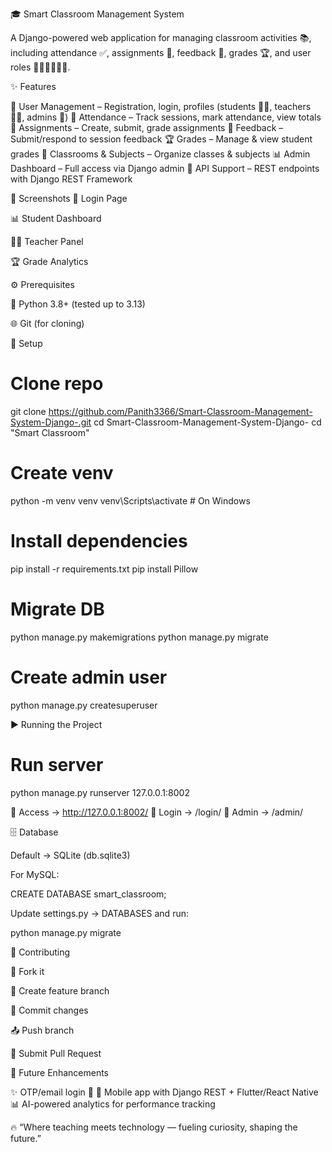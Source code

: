 🎓 Smart Classroom Management System

A Django-powered web application for managing classroom activities 📚, including attendance ✅, assignments 📝, feedback 💬, grades 🏆, and user roles 👨‍🏫👩‍🎓👨‍💻.




✨ Features

🔑 User Management – Registration, login, profiles (students 👩‍🎓, teachers 👨‍🏫, admins 👑)
📅 Attendance – Track sessions, mark attendance, view totals
📝 Assignments – Create, submit, grade assignments
💬 Feedback – Submit/respond to session feedback
🏆 Grades – Manage & view student grades
🏫 Classrooms & Subjects – Organize classes & subjects
📊 Admin Dashboard – Full access via Django admin
🔗 API Support – REST endpoints with Django REST Framework

📸 Screenshots
🔐 Login Page

📊 Student Dashboard

👨‍🏫 Teacher Panel

🏆 Grade Analytics

⚙️ Prerequisites

🐍 Python 3.8+ (tested up to 3.13)

🌐 Git (for cloning)

🚀 Setup
# Clone repo
git clone https://github.com/Panith3366/Smart-Classroom-Management-System-Django-.git
cd Smart-Classroom-Management-System-Django-
cd "Smart Classroom"

# Create venv
python -m venv venv
venv\Scripts\activate   # On Windows

# Install dependencies
pip install -r requirements.txt
pip install Pillow

# Migrate DB
python manage.py makemigrations
python manage.py migrate

# Create admin user
python manage.py createsuperuser

▶️ Running the Project
# Run server
python manage.py runserver 127.0.0.1:8002


📍 Access → http://127.0.0.1:8002/
🔑 Login → /login/
👑 Admin → /admin/

🗄️ Database

Default → SQLite (db.sqlite3)

For MySQL:

CREATE DATABASE smart_classroom;


Update settings.py → DATABASES and run:

python manage.py migrate

🤝 Contributing

🍴 Fork it

🌱 Create feature branch

💾 Commit changes

📤 Push branch

🔁 Submit Pull Request

📌 Future Enhancements

✨ OTP/email login 🔑
📱 Mobile app with Django REST + Flutter/React Native
📊 AI-powered analytics for performance tracking

🔥 “Where teaching meets technology — fueling curiosity, shaping the future.”
